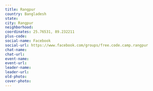 ```yaml
---
title: Rangpur
country: Bangladesh
state: 
city: Rangpur
neighborhood: 
coordinates: 25.76531, 89.232211
plus-code:
social-name: Facebook
social-url: https://www.facebook.com/groups/free.code.camp.rangpur
chat-name:
chat-url:
event-name:
event-url:
leader-name:
leader-url:
old-photo: 
cover-photo:
---
```

